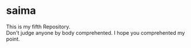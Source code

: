 # saima
This is my fifth Repository.
<br>
Don't judge anyone by body comprehented.
I hope you comprehented my point.

